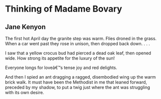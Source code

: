 # Thinking of Madame Bovary
## Jane Kenyon
The first hot April day the granite step
was warm. Flies droned in the grass.
When a car went past they rose
in unison, then dropped back down. . . .

I saw that a yellow crocus bud had pierced
a dead oak leaf, then opened wide. How strong
its appetite for the luxury of the sun!

Everyone longs for loveâ€™s tense joy and red delights.

And then I spied an ant
dragging a ragged, disembodied wing
up the warm brick walk. It must have been
the Methodist in me that leaned forward,
preceded by my shadow, to put a twig just where
the ant was struggling with its own desire.
